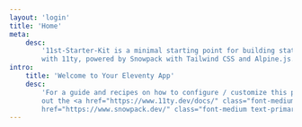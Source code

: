 ```yaml
---
layout: 'login'
title: 'Home'
meta:
    desc:
        '11st-Starter-Kit is a minimal starting point for building static websites
        with 11ty, powered by Snowpack with Tailwind CSS and Alpine.js.'
intro:
    title: 'Welcome to Your Eleventy App'
    desc:
        'For a guide and recipes on how to configure / customize this project, check
        out the <a href="https://www.11ty.dev/docs/" class="font-medium text-primary-600 underline hover:text-primary-700">Eleventy</a> and <a
        href="https://www.snowpack.dev/" class="font-medium text-primary-600 underline hover:text-primary-700">Snowpack</a> documentation.'
---
```

